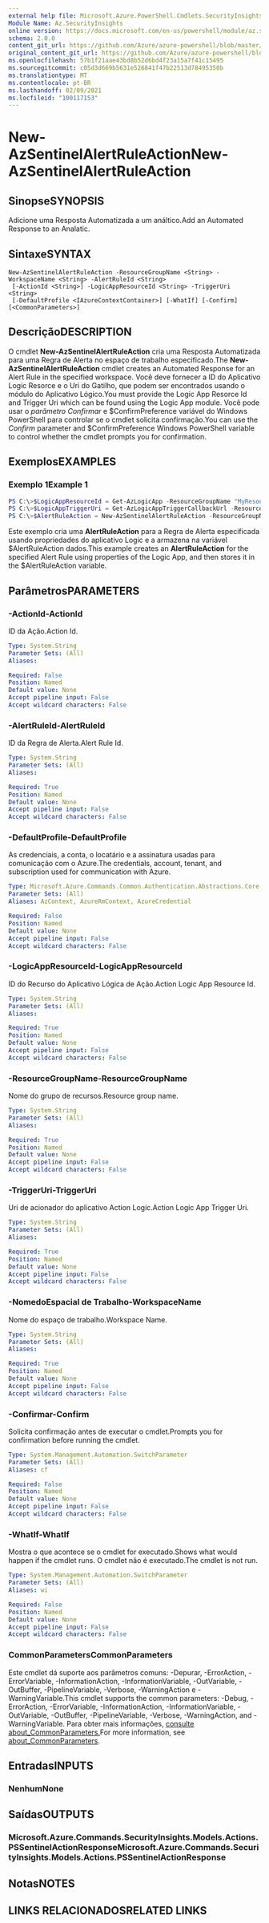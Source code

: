```yaml
---
external help file: Microsoft.Azure.PowerShell.Cmdlets.SecurityInsights.dll-Help.xml
Module Name: Az.SecurityInsights
online version: https://docs.microsoft.com/en-us/powershell/module/az.securityinsights/new-azsentinelalertruleaction
schema: 2.0.0
content_git_url: https://github.com/Azure/azure-powershell/blob/master/src/SecurityInsights/SecurityInsights/help/New-AzSentinelAlertRuleAction.md
original_content_git_url: https://github.com/Azure/azure-powershell/blob/master/src/SecurityInsights/SecurityInsights/help/New-AzSentinelAlertRuleAction.md
ms.openlocfilehash: 57b1f21aae43bd8b52d6bd4f23a15a7f41c15495
ms.sourcegitcommit: c05d3d669b5631e526841f47b22513d78495350b
ms.translationtype: MT
ms.contentlocale: pt-BR
ms.lasthandoff: 02/09/2021
ms.locfileid: "100117153"
---
```

# <span data-ttu-id="a9766-101">New-AzSentinelAlertRuleAction</span><span class="sxs-lookup"><span data-stu-id="a9766-101">New-AzSentinelAlertRuleAction</span></span>

## <span data-ttu-id="a9766-102">Sinopse</span><span class="sxs-lookup"><span data-stu-id="a9766-102">SYNOPSIS</span></span>
<span data-ttu-id="a9766-103">Adicione uma Resposta Automatizada a um análtico.</span><span class="sxs-lookup"><span data-stu-id="a9766-103">Add an Automated Response to an Analatic.</span></span>

## <span data-ttu-id="a9766-104">Sintaxe</span><span class="sxs-lookup"><span data-stu-id="a9766-104">SYNTAX</span></span>

```
New-AzSentinelAlertRuleAction -ResourceGroupName <String> -WorkspaceName <String> -AlertRuleId <String>
 [-ActionId <String>] -LogicAppResourceId <String> -TriggerUri <String>
 [-DefaultProfile <IAzureContextContainer>] [-WhatIf] [-Confirm] [<CommonParameters>]
```

## <span data-ttu-id="a9766-105">Descrição</span><span class="sxs-lookup"><span data-stu-id="a9766-105">DESCRIPTION</span></span>
<span data-ttu-id="a9766-106">O cmdlet **New-AzSentinelAlertRuleAction** cria uma Resposta Automatizada para uma Regra de Alerta no espaço de trabalho especificado.</span><span class="sxs-lookup"><span data-stu-id="a9766-106">The **New-AzSentinelAlertRuleAction** cmdlet creates an Automated Response for an Alert Rule in the specified workspace.</span></span>
<span data-ttu-id="a9766-107">Você deve fornecer a ID do Aplicativo Logic Resorce e o Uri do Gatilho, que podem ser encontrados usando o módulo do Aplicativo Lógico.</span><span class="sxs-lookup"><span data-stu-id="a9766-107">You must provide the Logic App Resorce Id and Trigger Uri which can be found using the Logic App module.</span></span>
<span data-ttu-id="a9766-108">Você pode usar o *parâmetro Confirmar* e $ConfirmPreference variável do Windows PowerShell para controlar se o cmdlet solicita confirmação.</span><span class="sxs-lookup"><span data-stu-id="a9766-108">You can use the *Confirm* parameter and $ConfirmPreference Windows PowerShell variable to control whether the cmdlet prompts you for confirmation.</span></span>

## <span data-ttu-id="a9766-109">Exemplos</span><span class="sxs-lookup"><span data-stu-id="a9766-109">EXAMPLES</span></span>

### <span data-ttu-id="a9766-110">Exemplo 1</span><span class="sxs-lookup"><span data-stu-id="a9766-110">Example 1</span></span>
```powershell
PS C:\>$LogicAppResourceId = Get-AzLogicApp -ResourceGroupName "MyResourceGroup" -Name "Reset-AADPassword"
PS C:\>$LogicAppTriggerUri = Get-AzLogicAppTriggerCallbackUrl -ResourceGroupName "MyResourceGroup" -Name "Reset-AADPassword" -TriggerName "When_a_response_to_an_Azure_Sentinel_alert_is_triggered"
PS C:\>$AlertRuleAction = New-AzSentinelAlertRuleAction -ResourceGroupName "MyResourceGroup" -WorkspaceName "MyWorkspaceName" -AlertRuleId "MyAlertRuleId" -LogicAppResourceId ($LogicAppResourceId.Id) -TriggerUri ($LogicAppTriggerUri.Value)
```

<span data-ttu-id="a9766-111">Este exemplo cria uma **AlertRuleAction** para a Regra de Alerta especificada usando propriedades do aplicativo Logic e a armazena na variável $AlertRuleAction dados.</span><span class="sxs-lookup"><span data-stu-id="a9766-111">This example creates an **AlertRuleAction** for the specified Alert Rule using properties of the Logic App, and then stores it in the $AlertRuleAction variable.</span></span>

## <span data-ttu-id="a9766-112">Parâmetros</span><span class="sxs-lookup"><span data-stu-id="a9766-112">PARAMETERS</span></span>

### <span data-ttu-id="a9766-113">-ActionId</span><span class="sxs-lookup"><span data-stu-id="a9766-113">-ActionId</span></span>
<span data-ttu-id="a9766-114">ID da Ação.</span><span class="sxs-lookup"><span data-stu-id="a9766-114">Action Id.</span></span>

```yaml
Type: System.String
Parameter Sets: (All)
Aliases:

Required: False
Position: Named
Default value: None
Accept pipeline input: False
Accept wildcard characters: False
```

### <span data-ttu-id="a9766-115">-AlertRuleId</span><span class="sxs-lookup"><span data-stu-id="a9766-115">-AlertRuleId</span></span>
<span data-ttu-id="a9766-116">ID da Regra de Alerta.</span><span class="sxs-lookup"><span data-stu-id="a9766-116">Alert Rule Id.</span></span>

```yaml
Type: System.String
Parameter Sets: (All)
Aliases:

Required: True
Position: Named
Default value: None
Accept pipeline input: False
Accept wildcard characters: False
```

### <span data-ttu-id="a9766-117">-DefaultProfile</span><span class="sxs-lookup"><span data-stu-id="a9766-117">-DefaultProfile</span></span>
<span data-ttu-id="a9766-118">As credenciais, a conta, o locatário e a assinatura usadas para comunicação com o Azure.</span><span class="sxs-lookup"><span data-stu-id="a9766-118">The credentials, account, tenant, and subscription used for communication with Azure.</span></span>

```yaml
Type: Microsoft.Azure.Commands.Common.Authentication.Abstractions.Core.IAzureContextContainer
Parameter Sets: (All)
Aliases: AzContext, AzureRmContext, AzureCredential

Required: False
Position: Named
Default value: None
Accept pipeline input: False
Accept wildcard characters: False
```

### <span data-ttu-id="a9766-119">-LogicAppResourceId</span><span class="sxs-lookup"><span data-stu-id="a9766-119">-LogicAppResourceId</span></span>
<span data-ttu-id="a9766-120">ID do Recurso do Aplicativo Lógica de Ação.</span><span class="sxs-lookup"><span data-stu-id="a9766-120">Action Logic App Resource Id.</span></span>

```yaml
Type: System.String
Parameter Sets: (All)
Aliases:

Required: True
Position: Named
Default value: None
Accept pipeline input: False
Accept wildcard characters: False
```

### <span data-ttu-id="a9766-121">-ResourceGroupName</span><span class="sxs-lookup"><span data-stu-id="a9766-121">-ResourceGroupName</span></span>
<span data-ttu-id="a9766-122">Nome do grupo de recursos.</span><span class="sxs-lookup"><span data-stu-id="a9766-122">Resource group name.</span></span>

```yaml
Type: System.String
Parameter Sets: (All)
Aliases:

Required: True
Position: Named
Default value: None
Accept pipeline input: False
Accept wildcard characters: False
```

### <span data-ttu-id="a9766-123">-TriggerUri</span><span class="sxs-lookup"><span data-stu-id="a9766-123">-TriggerUri</span></span>
<span data-ttu-id="a9766-124">Uri de acionador do aplicativo Action Logic.</span><span class="sxs-lookup"><span data-stu-id="a9766-124">Action Logic App Trigger Uri.</span></span>

```yaml
Type: System.String
Parameter Sets: (All)
Aliases:

Required: True
Position: Named
Default value: None
Accept pipeline input: False
Accept wildcard characters: False
```

### <span data-ttu-id="a9766-125">-NomedoEspacial de Trabalho</span><span class="sxs-lookup"><span data-stu-id="a9766-125">-WorkspaceName</span></span>
<span data-ttu-id="a9766-126">Nome do espaço de trabalho.</span><span class="sxs-lookup"><span data-stu-id="a9766-126">Workspace Name.</span></span>

```yaml
Type: System.String
Parameter Sets: (All)
Aliases:

Required: True
Position: Named
Default value: None
Accept pipeline input: False
Accept wildcard characters: False
```

### <span data-ttu-id="a9766-127">-Confirmar</span><span class="sxs-lookup"><span data-stu-id="a9766-127">-Confirm</span></span>
<span data-ttu-id="a9766-128">Solicita confirmação antes de executar o cmdlet.</span><span class="sxs-lookup"><span data-stu-id="a9766-128">Prompts you for confirmation before running the cmdlet.</span></span>

```yaml
Type: System.Management.Automation.SwitchParameter
Parameter Sets: (All)
Aliases: cf

Required: False
Position: Named
Default value: None
Accept pipeline input: False
Accept wildcard characters: False
```

### <span data-ttu-id="a9766-129">-WhatIf</span><span class="sxs-lookup"><span data-stu-id="a9766-129">-WhatIf</span></span>
<span data-ttu-id="a9766-130">Mostra o que acontece se o cmdlet for executado.</span><span class="sxs-lookup"><span data-stu-id="a9766-130">Shows what would happen if the cmdlet runs.</span></span> <span data-ttu-id="a9766-131">O cmdlet não é executado.</span><span class="sxs-lookup"><span data-stu-id="a9766-131">The cmdlet is not run.</span></span>

```yaml
Type: System.Management.Automation.SwitchParameter
Parameter Sets: (All)
Aliases: wi

Required: False
Position: Named
Default value: None
Accept pipeline input: False
Accept wildcard characters: False
```

### <span data-ttu-id="a9766-132">CommonParameters</span><span class="sxs-lookup"><span data-stu-id="a9766-132">CommonParameters</span></span>
<span data-ttu-id="a9766-133">Este cmdlet dá suporte aos parâmetros comuns: -Depurar, -ErrorAction, -ErrorVariable, -InformationAction, -InformationVariable, -OutVariable, -OutBuffer, -PipelineVariable, -Verbose, -WarningAction e -WarningVariable.</span><span class="sxs-lookup"><span data-stu-id="a9766-133">This cmdlet supports the common parameters: -Debug, -ErrorAction, -ErrorVariable, -InformationAction, -InformationVariable, -OutVariable, -OutBuffer, -PipelineVariable, -Verbose, -WarningAction, and -WarningVariable.</span></span> <span data-ttu-id="a9766-134">Para obter mais informações, [consulte about_CommonParameters.](http://go.microsoft.com/fwlink/?LinkID=113216)</span><span class="sxs-lookup"><span data-stu-id="a9766-134">For more information, see [about_CommonParameters](http://go.microsoft.com/fwlink/?LinkID=113216).</span></span>

## <span data-ttu-id="a9766-135">Entradas</span><span class="sxs-lookup"><span data-stu-id="a9766-135">INPUTS</span></span>

### <span data-ttu-id="a9766-136">Nenhum</span><span class="sxs-lookup"><span data-stu-id="a9766-136">None</span></span>
## <span data-ttu-id="a9766-137">Saídas</span><span class="sxs-lookup"><span data-stu-id="a9766-137">OUTPUTS</span></span>

### <span data-ttu-id="a9766-138">Microsoft.Azure.Commands.SecurityInsights.Models.Actions.PSSentinelActionResponse</span><span class="sxs-lookup"><span data-stu-id="a9766-138">Microsoft.Azure.Commands.SecurityInsights.Models.Actions.PSSentinelActionResponse</span></span>
## <span data-ttu-id="a9766-139">Notas</span><span class="sxs-lookup"><span data-stu-id="a9766-139">NOTES</span></span>

## <span data-ttu-id="a9766-140">LINKS RELACIONADOS</span><span class="sxs-lookup"><span data-stu-id="a9766-140">RELATED LINKS</span></span>

